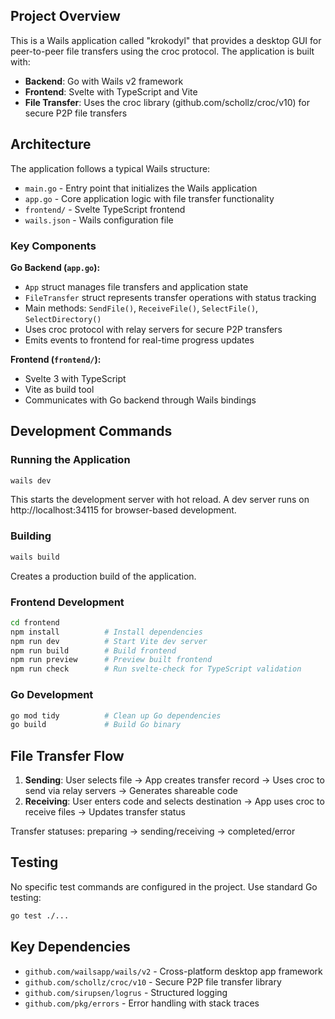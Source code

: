 ## Project Overview

This is a Wails application called "krokodyl" that provides a desktop GUI for peer-to-peer file transfers using the croc protocol. The application is built with:

- **Backend**: Go with Wails v2 framework
- **Frontend**: Svelte with TypeScript and Vite
- **File Transfer**: Uses the croc library (github.com/schollz/croc/v10) for secure P2P file transfers

## Architecture

The application follows a typical Wails structure:

- `main.go` - Entry point that initializes the Wails application
- `app.go` - Core application logic with file transfer functionality
- `frontend/` - Svelte TypeScript frontend
- `wails.json` - Wails configuration file

### Key Components

**Go Backend (`app.go`):**
- `App` struct manages file transfers and application state
- `FileTransfer` struct represents transfer operations with status tracking
- Main methods: `SendFile()`, `ReceiveFile()`, `SelectFile()`, `SelectDirectory()`
- Uses croc protocol with relay servers for secure P2P transfers
- Emits events to frontend for real-time progress updates

**Frontend (`frontend/`):**
- Svelte 3 with TypeScript
- Vite as build tool
- Communicates with Go backend through Wails bindings

## Development Commands

### Running the Application
```bash
wails dev
```
This starts the development server with hot reload. A dev server runs on http://localhost:34115 for browser-based development.

### Building
```bash
wails build
```
Creates a production build of the application.

### Frontend Development
```bash
cd frontend
npm install          # Install dependencies
npm run dev          # Start Vite dev server
npm run build        # Build frontend
npm run preview      # Preview built frontend
npm run check        # Run svelte-check for TypeScript validation
```

### Go Development
```bash
go mod tidy          # Clean up Go dependencies
go build             # Build Go binary
```

## File Transfer Flow

1. **Sending**: User selects file → App creates transfer record → Uses croc to send via relay servers → Generates shareable code
2. **Receiving**: User enters code and selects destination → App uses croc to receive files → Updates transfer status

Transfer statuses: preparing → sending/receiving → completed/error

## Testing

No specific test commands are configured in the project. Use standard Go testing:
```bash
go test ./...
```

## Key Dependencies

- `github.com/wailsapp/wails/v2` - Cross-platform desktop app framework
- `github.com/schollz/croc/v10` - Secure P2P file transfer library
- `github.com/sirupsen/logrus` - Structured logging
- `github.com/pkg/errors` - Error handling with stack traces
